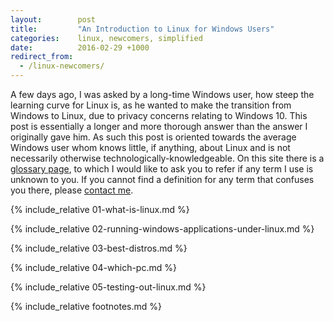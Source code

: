 ```yaml
---
layout:        post
title:         "An Introduction to Linux for Windows Users"
categories:    linux, newcomers, simplified
date:          2016-02-29 +1000
redirect_from:
  - /linux-newcomers/
---
```


A few days ago, I was asked by a long-time Windows user, how steep the learning curve for Linux is, as he wanted to make the transition from Windows to Linux, due to privacy concerns relating to Windows 10. This post is essentially a longer and more thorough answer than the answer I originally gave him. As such this post is oriented towards the average Windows user whom knows little, if anything, about Linux and is not necessarily otherwise technologically-knowledgeable. On this site there is a [glossary page](/glossary/), to which I would like to ask you to refer if any term I use is unknown to you. If you cannot find a definition for any term that confuses you there, please [contact me](/contributing/).

{% include_relative 01-what-is-linux.md %}

{% include_relative 02-running-windows-applications-under-linux.md %}

{% include_relative 03-best-distros.md %}

{% include_relative 04-which-pc.md %}

{% include_relative 05-testing-out-linux.md %}

{% include_relative footnotes.md %}
